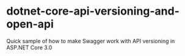 # dotnet-core-api-versioning-and-open-api
 Quick sample of how to make Swagger work with API versioning in ASP.NET Core 3.0
